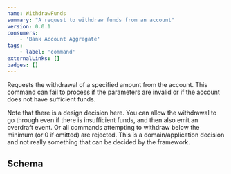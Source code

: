 ```yaml
---
name: WithdrawFunds
summary: "A request to withdraw funds from an account"
version: 0.0.1
consumers:
    - 'Bank Account Aggregate'
tags:
    - label: 'command'
externalLinks: []
badges: []
---
```

Requests the withdrawal of a specified amount from the account. This command can fail to process if the parameters are invalid or if the account does not have sufficient funds.

Note that there is a design decision here. You can allow the withdrawal to go through even if there is insufficient funds, and then also emit an overdraft event. Or all commands attempting to withdraw below the minimum (or 0 if omitted) are rejected. This is a domain/application decision and
not really something that can be decided by the framework.

<Mermaid />

## Schema
<SchemaViewer />